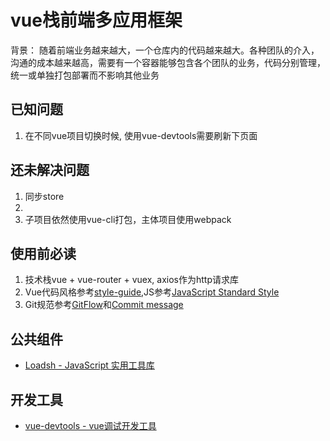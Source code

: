 # vue栈前端多应用框架
背景：
随着前端业务越来越大，一个仓库内的代码越来越大。各种团队的介入，沟通的成本越来越高，需要有一个容器能够包含各个团队的业务，代码分别管理，统一或单独打包部署而不影响其他业务


## 已知问题
1. 在不同vue项目切换时候, 使用vue-devtools需要刷新下页面

## 还未解决问题
1. 同步store
2. 
3. 子项目依然使用vue-cli打包，主体项目使用webpack

## 使用前必读
1. 技术栈vue + vue-router + vuex, axios作为http请求库
2. Vue代码风格参考[style-guide](https://vuefe.cn/v2/style-guide/),JS参考[JavaScript Standard Style](https://standardjs.com/rules-zhcn.html)
3. Git规范参考[GitFlow](https://www.cnblogs.com/lcngu/p/5770288.html)和[Commit message](http://www.ruanyifeng.com/blog/2016/01/commit_message_change_log.html)

## 公共组件
- [Loadsh - JavaScript 实用工具库](https://www.lodashjs.com/)

## 开发工具
- [vue-devtools - vue调试开发工具](https://github.com/vuejs/vue-devtools)
